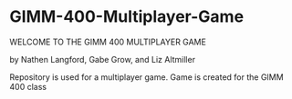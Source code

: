 # GIMM-400-Multiplayer-Game

WELCOME TO THE GIMM 400 MULTIPLAYER GAME 

by Nathen Langford, Gabe Grow, and Liz Altmiller

Repository is used for a multiplayer game. Game is created for the GIMM 400 class
